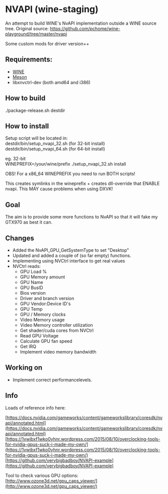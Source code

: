 # NVAPI (wine-staging)

An attempt to build WINE's NvAPI implementation outside a WINE source tree.
Original source: https://github.com/pchome/wine-playground/tree/master/nvapi  

Some custom mods for driver version++  

## Requirements:  
- [WINE](https://www.winehq.org/)  
- [Meson](http://mesonbuild.com/)  
- libxnvctrl-dev (both amd64 and i386)  

## How to build  

./package-release.sh destdir  

## How to install  

Setup script will be located in:  
destdir/bin/setup_nvapi_32.sh (for 32-bit install)  
destdir/bin/setup_nvapi_64.sh (for 64-bit install)  

eg. 32-bit  
WINEPREFIX=/your/wine/prefix ./setup_nvapi_32.sh install  

OBS! For a x86_64 WINEPREFIX you need to run BOTH scripts!  

This creates symlinks in the wineprefix + creates dll-override that ENABLE nvapi. This MAY cause problems when using DXVK!  

## Goal  

The aim is to provide some more functions to NvAPI so that it will fake my GTX970 as best it can.

## Changes

* Added the NvAPI_GPU_GetSystemType to set "Desktop"  
* Updated and added a couple of (so far empty) functions.  
* Implementing using NVCtrl interface to get real values  
* NVCtrl reads:  
  * GPU Load %  
  * GPU Memory amount  
  * GPU Name  
  * GPU BusID  
  * Bios version  
  * Driver and branch version  
  * GPU Vendor:Device ID's  
  * GPU Temp  
  * GPU / Memory clocks  
  * Video Memory usage  
  * Video Memory controller utilization  
  * Get shader/cuda cores from NVCtrl  
  * Read GPU Voltage  
  * Calculate GPU fan speed
  * Get IRQ  
  * Implement video memory bandwidth  

## Working on  

* Implement correct performancelevels.  

## Info  

Loads of reference info here:  

[https://docs.nvidia.com/gameworks/content/gameworkslibrary/coresdk/nvapi/annotated.html](https://docs.nvidia.com/gameworks/content/gameworkslibrary/coresdk/nvapi/annotated.html)  
[https://1vwjbxf1wko0yhnr.wordpress.com/2015/08/10/overclocking-tools-for-nvidia-gpus-suck-i-made-my-own/](https://1vwjbxf1wko0yhnr.wordpress.com/2015/08/10/overclocking-tools-for-nvidia-gpus-suck-i-made-my-own/)  
[https://github.com/verybigbadboy/NVAPI-example](https://github.com/verybigbadboy/NVAPI-example)  

Tool to check various GPU options:  
[http://www.ozone3d.net/gpu_caps_viewer/](http://www.ozone3d.net/gpu_caps_viewer/)  
